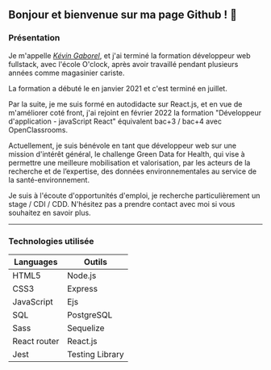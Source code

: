 
## Bonjour et bienvenue sur ma page Github ! 👋

### Présentation

Je m'appelle [*Kévin Gaborel*](https://www.linkedin.com/in/kevin-gaborel/), et j'ai terminé la formation développeur web fullstack, avec l'école O'clock, après avoir travaillé pendant plusieurs années comme magasinier cariste.

La formation a débuté le en janvier 2021 et c'est terminé en juillet.

Par la suite, je me suis formé en autodidacte sur React.js, et en vue de m'améliorer coté front, j'ai rejoint en février 2022 la formation "Développeur d'application - javaScript React" équivalent bac+3 / bac+4 avec OpenClassrooms.

Actuellement, je suis bénévole en tant que développeur web sur une mission d'intérêt général, le challenge Green Data for Health, qui vise à permettre une meilleure mobilisation et valorisation, par les acteurs de la recherche et de l’expertise, des données environnementales au service de la santé-environnement.

Je suis à l'écoute d'opportunités d'emploi, je recherche particulièrement un stage / CDI / CDD.
N'hésitez pas a prendre contact avec moi si vous souhaitez en savoir plus.

----------------
### Technologies utilisée 

| Languages | Outils |
|-----------|--------|
| HTML5     | Node.js |
| CSS3      | Express |
| JavaScript  | Ejs    |
| SQL       | PostgreSQL |
| Sass  | Sequelize              |
| React router  | React.js       |
| Jest  | Testing Library       |

<!--
**KevinGaborel/KevinGaborel** is a ✨ _special_ ✨ repository because its `README.md` (this file) appears on your GitHub profile.

Here are some ideas to get you started:

- 🔭 I’m currently working on ...
- 🌱 I’m currently learning ...
- 👯 I’m looking to collaborate on ...
- 🤔 I’m looking for help with ...
- 💬 Ask me about ...
- 📫 How to reach me: ...
- 😄 Pronouns: ...
- ⚡ Fun fact: ...
-->
